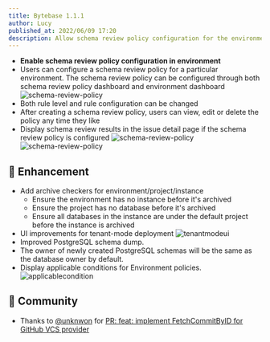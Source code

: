 ```yaml
---
title: Bytebase 1.1.1
author: Lucy
published_at: 2022/06/09 17:20
description: Allow schema review policy configuration for the environment. Add archive checkers for environment/project/instance. UI improvements for tenant-mode deployment. Improved PostgreSQL schema dump. The owner of newly created PostgreSQL schemas is the database owner by default. Display applicable conditions for Environment policies.
---
```


- **Enable schema review policy configuration in environment**
- Users can configure a schema review policy for a particular environment. The schema review policy can be configured through both schema review policy dashboard and environment dashboard
  ![schema-review-policy](/content/changelog/1.1.1/schema-review-policy.gif)
- Both rule level and rule configuration can be changed
- After creating a schema review policy, users can view, edit or delete the policy any time they like
- Display schema review results in the issue detail page if the schema review policy is configured
  ![schema-review-policy](/content/changelog/1.1.1/schema-review-policy-usage.gif)
  ![schema-review-policy](/content/changelog/1.1.1/schema-review-policy-check.webp)

## 🎄 Enhancement

- Add archive checkers for environment/project/instance
  - Ensure the environment has no instance before it's archived
  - Ensure the project has no database before it's archived
  - Ensure all databases in the instance are under the default project before the instance is archived
- UI improvements for tenant-mode deployment
  ![tenantmodeui](/content/changelog/1.1.1/tenant-mode-ui-improvement.webp)
- Improved PostgreSQL schema dump.
- The owner of newly created PostgreSQL schemas will be the same as the database owner by default.
- Display applicable conditions for Environment policies.
  ![applicablecondition](/content/changelog/1.1.1/application-environment-policy-change.gif)

## 🎠 Community

- Thanks to [@unknwon](https://github.com/unknwon) for [PR: feat: implement FetchCommitByID for GitHub VCS provider](https://github.com/bytebase/bytebase/pull/1417)

<IncludeBlock url="/docs/get-started/install/install-upgrade"></IncludeBlock>
